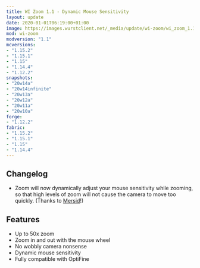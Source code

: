 ```yaml
---
title: WI Zoom 1.1 - Dynamic Mouse Sensitivity
layout: update
date: 2020-01-01T06:19:00+01:00
image: https://images.wurstclient.net/_media/update/wi-zoom/wi_zoom_1.1_540p.webp
mod: wi-zoom
modversion: "1.1"
mcversions:
- "1.15.2"
- "1.15.1"
- "1.15"
- "1.14.4"
- "1.12.2"
snapshots:
- "20w14a"
- "20w14infinite"
- "20w13a"
- "20w12a"
- "20w11a"
- "20w10a"
forge:
- "1.12.2"
fabric:
- "1.15.2"
- "1.15.1"
- "1.15"
- "1.14.4"
---
```

## Changelog

- Zoom will now dynamically adjust your mouse sensitivity while zooming, so that high levels of zoom will not cause the camera to move too quickly. (Thanks to [Mersid](https://github.com/Mersid)!)

## Features

- Up to 50x zoom
- Zoom in and out with the mouse wheel
- No wobbly camera nonsense
- Dynamic mouse sensitivity
- Fully compatible with OptiFine
